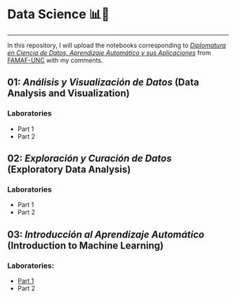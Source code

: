 # Data Science 📊🤖
---
In this repository, I will upload the notebooks corresponding to [_Diplomatura en Ciencia de Datos, Aprendizaje Automático y sus Aplicaciones_](https://diplodatos.famaf.unc.edu.ar/metodologia-y-modalidad-de-cursado/materias-obligatorias/materias-obligatorias-analisis-y-visualizacion-de-datos/) from [FAMAF-UNC](https://www.famaf.unc.edu.ar/) with my comments. 

## 01: _Análisis y Visualización de Datos_ (Data Analysis and Visualization)

### Laboratories 
* Part 1
* Part 2

## 02: _Exploración y Curación de Datos_ (Exploratory Data Analysis)

### Laboratories 
* Part 1
* Part 2

## 03: _Introducción al Aprendizaje Automático_ (Introduction to Machine Learning) 

### Laboratories:
* [Part 1](https://github.com/EnzoRg/data_science/blob/main/03_lab_1.ipynb)
* Part 2
